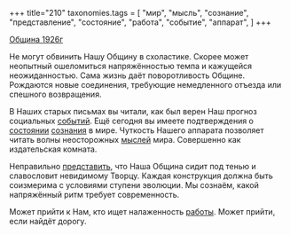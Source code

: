 +++
title="210"
taxonomies.tags = [
 "мир",
 "мысль",
 "сознание",
 "представление",
 "состояние",
 "работа",
 "событие",
 "аппарат",
]
+++

[Община 1926г](/agni/1926)

Не могут обвинить Нашу Общину в схоластике. Скорее может неопытный ошеломиться напряжённостью темпа и кажущейся неожиданностью. Сама жизнь даёт поворотливость Общине. Рождаются новые соединения, требующие немедленного отъезда или спешного возвращения.   

В Наших старых письмах вы читали, как был верен Наш прогноз социальных [событий](/tags/событие). Ещё сегодня вы имеете подтверждения о [состоянии](/tags/состояние) [сознания](/tags/сознание) в мире. Чуткость Нашего аппарата позволяет читать волны неосторожных [мыслей](/tags/мысль) мира. Совершенно как издательская комната.   

Неправильно [представить](/tags/представление), что Наша Община сидит под тенью и славословит невидимому Творцу. Каждая конструкция должна быть соизмерима с условиями ступени эволюции. Мы сознаём, какой напряжённый ритм требует современность.   

Может прийти к Нам, кто ищет налаженность [работы](/tags/работа). Может прийти, если найдёт дорогу.   

